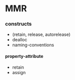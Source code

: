 # MMR

### constructs

* \(retain, release, autorelease\)
* dealloc
* naming-conventions

#### property-attribute

* retain
* assign

